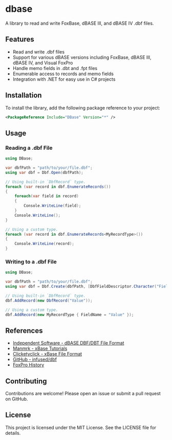 # dbase

A library to read and write FoxBase, dBASE III, and dBASE IV .dbf files.

## Features

- Read and write .dbf files
- Support for various dBASE versions including FoxBase, dBASE III, dBASE IV, and Visual FoxPro
- Handle memo fields in .dbt and .fpt files
- Enumerable access to records and memo fields
- Integration with .NET for easy use in C# projects

## Installation

To install the library, add the following package reference to your project:

```xml
<PackageReference Include="DBase" Version="*" />
```

## Usage

### Reading a .dbf File
```cs
using DBase;

var dbfPath = "path/to/your/file.dbf";
using var dbf = Dbf.Open(dbfPath);

// Using built-in `DbfRecord` type.
foreach (var record in dbf.EnumerateRecords())
{
    foreach(var field in record)
    {
        Console.WriteLine(field);
    }
    Console.WriteLine();
}

// Using a custom type.
foreach (var record in dbf.EnumerateRecords<MyRecordType>())
{
    Console.WriteLine(record);
}

```

### Writing to a .dbf File
```cs
using DBase;

var dbfPath = "path/to/your/file.dbf";
using var dbf = Dbf.Create(dbfPath, [DbfFieldDescriptor.Character("FieldName", 20)]);

// Using built-in `DbfRecord` type.
dbf.AddRecord(new DbfRecord("Value"));

// Using a custom type.
dbf.AddRecord(new MyRecordType { FieldName = "Value" });
```

## References

- [Independent Software - dBASE DBF/DBT File Format](http://www.independent-software.com/dbase-dbf-dbt-file-format.html)
- [Manmrk - xBase Tutorials](http://www.manmrk.net/tutorials/database/xbase/)
- [Clicketyclick - xBase File Format](https://www.clicketyclick.dk/databases/xbase/format/index.html)
- [GitHub - infused/dbf](https://github.com/infused/dbf/tree/main/spec/fixtures)
- [FoxPro History](http://www.foxprohistory.org/)

## Contributing
Contributions are welcome! Please open an issue or submit a pull request on GitHub.

## License
This project is licensed under the MIT License. See the LICENSE file for details.